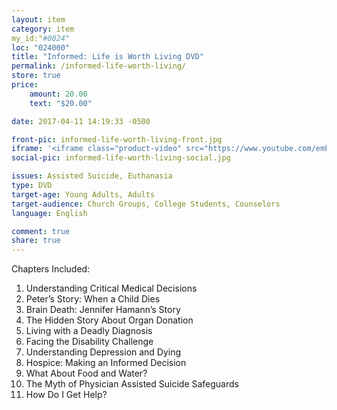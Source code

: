 ```yaml
---
layout: item
category: item
my_id:"#0024"
loc: "024000"
title: "Informed: Life is Worth Living DVD"
permalink: /informed-life-worth-living/
store: true
price:
    amount: 20.00
    text: "$20.00"

date: 2017-04-11 14:19:33 -0500

front-pic: informed-life-worth-living-front.jpg
iframe: '<iframe class="product-video" src="https://www.youtube.com/embed/videoseries?list=PLGVGqKenM6q-0U6TDwVZ_qUgzKa3JHJFi" frameborder="0" allowfullscreen></iframe>'
social-pic: informed-life-worth-living-social.jpg

issues: Assisted Suicide, Euthanasia
type: DVD
target-age: Young Adults, Adults
target-audience: Church Groups, College Students, Counselors
language: English

comment: true
share: true
---
```

<p>Chapters Included:</p>
<ol>
	<li>Understanding Critical Medical Decisions</li>
	<li>Peter’s Story: When a Child Dies</li>
	<li>Brain Death: Jennifer Hamann’s Story</li>
	<li>The Hidden Story About Organ Donation</li>
	<li>Living with a Deadly Diagnosis</li>
	<li>Facing the Disability Challenge</li>
	<li>Understanding Depression and Dying</li>
	<li>Hospice: Making an Informed Decision</li>
	<li>What About Food and Water?</li>
	<li>The Myth of Physician Assisted Suicide Safeguards</li>
	<li>How Do I Get Help?</li>
</ol>